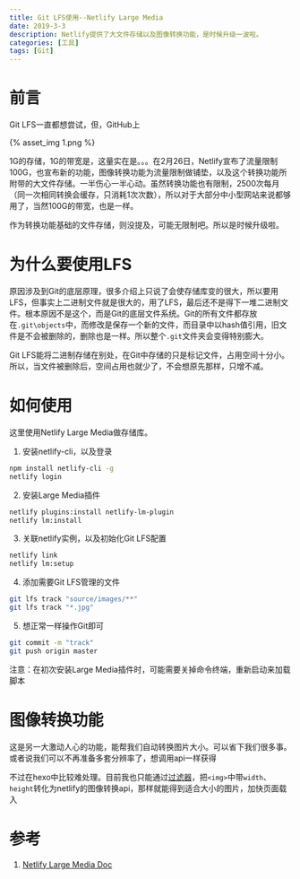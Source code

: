 ```yaml
---
title: Git LFS使用--Netlify Large Media
date: 2019-3-3
description: Netlify提供了大文件存储以及图像转换功能，是时候升级一波啦。
categories: [工具]
tags: [Git]
---
```


# 前言
Git LFS一直都想尝试，但，GitHub上

{% asset_img 1.png %}

1G的存储，1G的带宽是，这量实在是。。。在2月26日，Netlify宣布了流量限制100G，也宣布新的功能，图像转换功能为流量限制做铺垫，以及这个转换功能所附带的大文件存储。一半伤心一半心动。虽然转换功能也有限制，2500次每月（同一次相同转换会缓存，只消耗1次次数），所以对于大部分中小型网站来说都够用了，当然100G的带宽，也是一样。

作为转换功能基础的文件存储，则没提及，可能无限制吧。所以是时候升级啦。

<!-- more -->

# 为什么要使用LFS
原因涉及到Git的底层原理，很多介绍上只说了会使存储库变的很大，所以要用LFS，但事实上二进制文件就是很大的，用了LFS，最后还不是得下一堆二进制文件。根本原因不是这个，而是Git的底层文件系统。Git的所有文件都存放在`.git\objects`中，而修改是保存一个新的文件，而目录中以hash值引用，旧文件是不会被删除的，删除也是一样。所以整个`.git`文件夹会变得特别膨大。

Git LFS能将二进制存储在别处，在Git中存储的只是标记文件，占用空间十分小。所以，当文件被删除后，空间占用也就少了，不会想原先那样，只增不减。

# 如何使用
这里使用Netlify Large Media做存储库。

1. 安装netlify-cli，以及登录
```bash
npm install netlify-cli -g
netlify login
```
2. 安装Large Media插件
```bash
netlify plugins:install netlify-lm-plugin
netlify lm:install
```
3. 关联netlify实例，以及初始化Git LFS配置
```bash
netlify link
netlify lm:setup
```
4. 添加需要Git LFS管理的文件
```bash
git lfs track "source/images/**"
git lfs track "*.jpg"
```
5. 想正常一样操作Git即可
```bash
git commit -m "track"
git push origin master
```

注意：在初次安装Large Media插件时，可能需要关掉命令终端，重新启动来加载脚本

# 图像转换功能
这是另一大激动人心的功能，能帮我们自动转换图片大小。可以省下我们很多事。或者说我们可以不再准备多套分辨率了，想调用api一样获得

不过在hexo中比较难处理。目前我也只能通过[过滤器](https://github.com/JiangTJ/hexo-theme-next/blob/neet/scripts/filters/netlify-lm.js)，把`<img>`中带`width`、`height`转化为netlify的图像转换api，那样就能得到适合大小的图片，加快页面载入

# 参考
1. [Netlify Large Media Doc](https://www.netlify.com/docs/large-media/)
